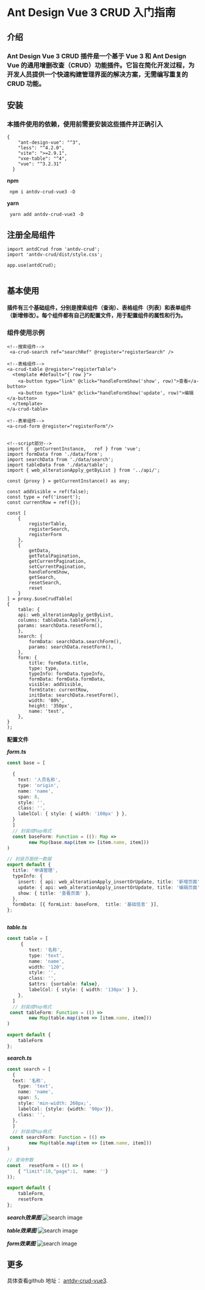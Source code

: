 # Ant Design Vue 3 CRUD 入门指南

## 介绍
### Ant Design Vue 3 CRUD 插件是一个基于 Vue 3 和 Ant Design Vue 的通用增删改查（CRUD）功能插件。它旨在简化开发过程，为开发人员提供一个快速构建管理界面的解决方案，无需编写重复的 CRUD 功能。

## 安装
### 本插件使用的依赖，使用前需要安装这些插件并正确引入
```json{4}
{
    "ant-design-vue": "^3",  
    "less": "^4.2.0",
    "vite": ">=2.9.1",
    "vxe-table": "^4",
    "vue": "^3.2.31"
  }
  ```
**npm**
 
```bash{4}
 npm i antdv-crud-vue3 -D
``` 
**yarn**
 
```bash{4}
 yarn add antdv-crud-vue3 -D
``` 

 ## 注册全局组件
```js{4}
import antdCrud from 'antdv-crud';
import 'antdv-crud/dist/style.css';

app.use(antdCrud);


``` 

## 基本使用
####  插件有三个基础组件，分别是搜索组件（查询）、表格组件（列表）和表单组件（新增修改）。每个组件都有自己的配置文件，用于配置组件的属性和行为。
### 组件使用示例

```vue
<!--搜索组件-->
 <a-crud-search ref="searchRef" @register="registerSearch" />

<!--表格组件-->
<a-crud-table @register="registerTable">
  <template #default="{ row }">
    <a-button type="link" @click="handleFormShow('show', row)">查看</a-button>
    <a-button type="link" @click="handleFormShow('update', row)">编辑</a-button>
  </template>
</a-crud-table>

<!--表单组件-->
<a-crud-form @register="registerForm"/>


<!--script部分-->
import {  getCurrentInstance,   ref } from 'vue';
import formData from './data/form';
import searchData from './data/search';
import tableData from './data/table';
import { web_alterationApply_getByList } from '../api/';

const {proxy } = getCurrentInstance() as any;

const addVisible = ref(false);
const type = ref('insert');
const currentRow = ref({});

const [
    {
        registerTable,
        registerSearch,
        registerForm
    },
    {
        getData,
        getTotalPagination,
        getCurrentPagination,
        setCurrentPagination,
        handleFormShow,
        getSearch,
        resetSearch,
        reset
    }
] = proxy.$useCrudTable(
{
    table: {
    api: web_alterationApply_getByList,
    columns: tableData.tableForm(),
    params: searchData.resetForm(),
    },
    search: {
        formData: searchData.searchForm(),
        params: searchData.resetForm(),
    },
    form: {
        title: formData.title,
        type: type,
        typeInfo: formData.typeInfo,
        formData: formData.formData,
        visible: addVisible,
        formState: currentRow,
        initData: searchData.resetForm(),
        width: '80%',
        height: '350px',
        name: 'test',
    },
}
);

```

**配置文件**

***form.ts***
```form.ts
const base = [

  {
    text: '人员名称',
    type: 'origin',
    name: 'name',
    span: 8,
    style: '',
    class: '',
    labelCol: { style: { width: '100px' } },
  }
  ]
  // 封装成Map格式
  const baseForm: Function = ((): Map =>
        new Map(base.map(item => [item.name, item]))
)

// 封装页面统一数据
export default {
  title: '申请管理',
  typeInfo: {
    insert: { api: web_alterationApply_insertOrUpdate, title: '新增页面' },
    update: { api: web_alterationApply_insertOrUpdate, title: '编辑页面' },
    show: { title: '查看页面' },
  },
  formData: [{ formList: baseForm,  title: '基础信息' }],
};



```

***table.ts***
```table.ts
const table = [
     {
        text: '名称',
        type: 'text',
        name: 'name',
        width: '120',
        style: '',
        class: '',
        $attrs: {sortable: false},
        labelCol: { style: { width: '130px' } },
    },
  ]
  // 封装成Map格式
 const tableForm: Function = (() =>
        new Map(table.map(item => [item.name, item]))
)

export default {
    tableForm
};


```

***search.ts***
```search.ts
const search = [
  {
  text: '名称',
    type: 'text',
    name: 'name',
    span: 5,
    style: 'min-width: 260px;',
    labelCol: {style: {width: '90px'}},
    class: '',
  },
  ]
  // 封装成Map格式
 const searchForm: Function = (() =>
        new Map(table.map(item => [item.name, item]))
)

// 查询参数
const   resetForm = (() => (
    { "limit":10,"page":1,  name: ''}
));

export default {
    tableForm,
    resetForm
};


```


***search效果图***
![search image](../img/search.png)

***table效果图***
![search image](../img/table.png)

***form效果图***
![search image](../img/form.png)

 



## 更多

具体查看github 地址： [antdv-crud-vue3](https://github.com/chendimao/antdv-crud).
